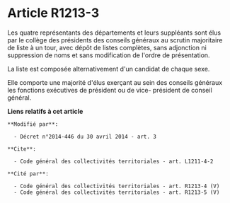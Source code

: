 # Article R1213-3

Les quatre représentants des départements et leurs suppléants sont élus par le collège des présidents des conseils généraux
au scrutin majoritaire de liste à un tour, avec dépôt de listes complètes, sans adjonction ni suppression de noms et sans
modification de l'ordre de présentation. 

La liste est composée alternativement d'un candidat de chaque sexe. 

Elle comporte une majorité d'élus exerçant au sein des conseils généraux les fonctions exécutives de président ou de vice-
président de conseil général.

**Liens relatifs à cet article**

	**Modifié par**:

	  - Décret n°2014-446 du 30 avril 2014 - art. 3

	**Cite**:

	  - Code général des collectivités territoriales - art. L1211-4-2

	**Cité par**:

	  - Code général des collectivités territoriales - art. R1213-4 (V)
	  - Code général des collectivités territoriales - art. R1213-5 (V)
